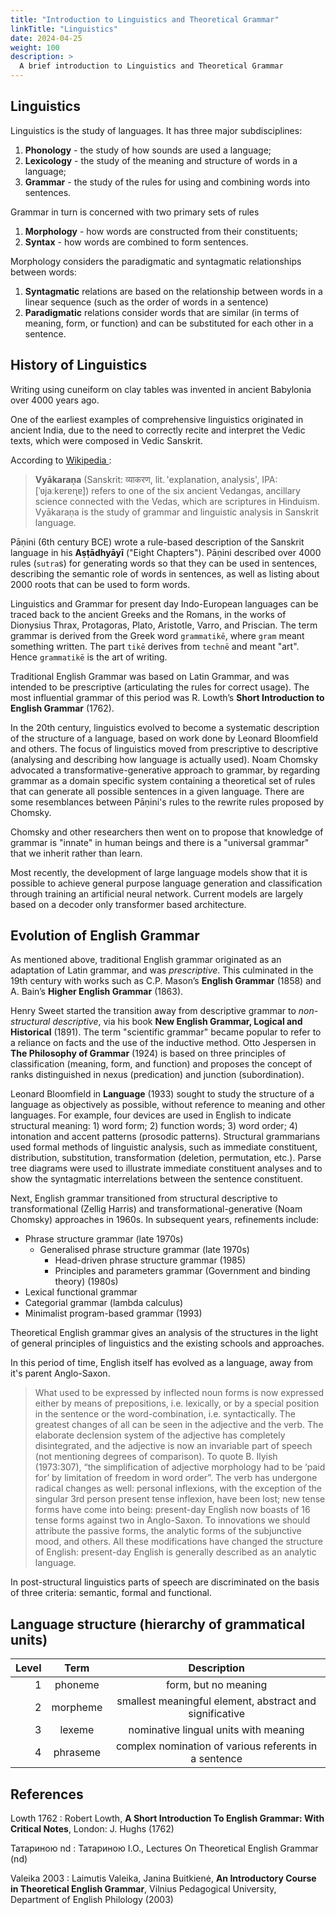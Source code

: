 ```yaml
---
title: "Introduction to Linguistics and Theoretical Grammar"
linkTitle: "Linguistics"
date: 2024-04-25
weight: 100
description: >
  A brief introduction to Linguistics and Theoretical Grammar
---
```


## Linguistics

Linguistics is the study of languages. It has three major subdisciplines:

1. **Phonology** - the study of how sounds are used a language;
2. **Lexicology** - the study of the meaning and structure of words in a language;
3. **Grammar** - the study of the rules for using and combining words into sentences.

Grammar in turn is concerned with two primary sets of rules

1. **Morphology** - how words are constructed from their constituents;
2. **Syntax** - how words are combined to form sentences.

Morphology considers the paradigmatic and syntagmatic relationships between words:

1. **Syntagmatic** relations are based on the relationship between words in a linear sequence (such as the order of words in a sentence)
2. **Paradigmatic** relations consider words that are similar (in terms of meaning, form, or function) and can be substituted for each other in a sentence.

## History of Linguistics

Writing using cuneiform on clay tables was invented in ancient Babylonia over 4000 years ago.

One of the earliest examples of comprehensive linguistics originated in ancient India, due to the need to correctly recite and interpret the Vedic texts, which were composed in Vedic Sanskrit.

According to [Wikipedia ](https://en.wikipedia.org/wiki/Vyākaraṇa):

>**Vyākaraṇa** (Sanskrit: व्याकरण, lit. 'explanation, analysis', IPA: [ˈʋjaːkɐrɐɳɐ]) refers to one of the six ancient Vedangas, ancillary science connected with the Vedas, which are scriptures in Hinduism. Vyākaraṇa is the study of grammar and linguistic analysis in Sanskrit language.

Pāṇini (6th century BCE) wrote a rule-based description of the Sanskrit language in his **Aṣṭādhyāyī** ("Eight Chapters"). Pāṇini described over 4000 rules (`sutra`s) for generating words so that they can be used in sentences, describing the semantic role of words in sentences, as well as listing about 2000 roots that can be used to form words.

Linguistics and Grammar for present day Indo-European languages can be traced back to the ancient Greeks and the Romans, in the works of Dionysius Thrax, Protagoras, Plato, Aristotle, Varro, and Priscian. The term grammar is derived from the Greek word `grammatikē`, where `gram` meant something written. The part `tikē` derives from `technē` and meant "art". Hence `grammatikē` is the art of writing.

Traditional English Grammar was based on Latin Grammar, and was intended to be prescriptive (articulating the rules for correct usage). The most influential grammar of this period was R. Lowth’s **Short Introduction to English Grammar** (1762).

In the 20th century, linguistics evolved to become a systematic description of the structure of a language, based on work done by Leonard Bloomfield and others. The focus of linguistics moved from prescriptive to descriptive (analysing and describing how language is actually used). Noam Chomsky advocated a transformative-generative approach to grammar, by regarding grammar as a domain specific system containing a theoretical set of rules that can generate all possible sentences in a given language. There are some resemblances between Pāṇini's rules to the rewrite rules proposed by Chomsky.

Chomsky and other researchers then went on to propose that knowledge of grammar is "innate" in human beings and there is a "universal grammar" that we inherit rather than learn.

Most recently, the development of large language models show that it is possible to achieve general purpose language generation and classification through training an artificial neural network. Current models are largely based on a decoder only transformer based architecture.

## Evolution of English Grammar

As mentioned above, traditional English grammar originated as an adaptation of Latin grammar, and was *prescriptive*. This culminated in the 19th century with works such as C.P. Mason’s **English Grammar** (1858) and A. Bain’s **Higher English Grammar** (1863).

Henry Sweet started the transition away from descriptive grammar to *non-structural descriptive*, via his book **New English Grammar, Logical and Historical** (1891). The term "scientific grammar" became popular to refer to a reliance on facts and the use of the inductive method. Otto Jespersen in **The Philosophy of Grammar** (1924) is based on three principles of classification (meaning, form, and function) and proposes the concept of ranks distinguished in nexus (predication) and junction (subordination).

Leonard Bloomfield in **Language** (1933) sought to study the structure of a language as objectively as possible, without reference to meaning and other languages. For example, four devices are used in English to indicate structural meaning: 1) word form; 2) function words; 3) word order; 4) intonation and accent patterns (prosodic patterns). Structural grammarians used formal methods of linguistic analysis, such as immediate constituent, distribution, substitution, transformation (deletion, permutation, etc.). Parse tree diagrams were used to illustrate immediate constituent analyses and to show the syntagmatic interrelations between the sentence constituent.

Next, English grammar transitioned from structural descriptive to transformational (Zellig Harris) and transformational-generative (Noam Chomsky) approaches in 1960s. In subsequent years, refinements include:

* Phrase structure grammar (late 1970s)
  * Generalised phrase structure grammar (late 1970s)
    * Head-driven phrase structure grammar (1985)
    * Principles and parameters grammar (Government and binding theory) (1980s)
* Lexical functional grammar
* Categorial grammar (lambda calculus)
* Minimalist program-based grammar (1993)

Theoretical English grammar gives an analysis of the structures in the light of general principles of linguistics and the existing schools and approaches.

In this period of time, English itself has evolved as a language, away from it's parent Anglo-Saxon.

>What used to be expressed by inflected noun forms is now expressed either by means of prepositions, i.e. lexically, or by a special position in the sentence or the word-combination, i.e. syntactically. The greatest changes of all can be seen in the adjective and the verb. The elaborate declension system of the adjective has completely disintegrated, and the adjective is now an invariable part of speech (not mentioning degrees of comparison). To quote B. Ilyish (1973:307), “the simplification of adjective morphology had to be ‘paid for’ by limitation of freedom in word order”. The verb has undergone radical changes as well: personal inflexions, with the exception of the singular 3rd person present tense inflexion, have been lost; new tense forms have come into being: present-day English now boasts of 16 tense forms against two in Anglo-Saxon. To innovations we should attribute the passive forms, the analytic forms of the subjunctive mood, and others. All these modifications have changed the structure of English: present-day English is generally described as an analytic language.

In post-structural linguistics parts of speech are discriminated on the basis of three criteria: semantic, formal and functional.

## Language structure (hierarchy of grammatical units)

| Level | Term | Description |
| --: | :-: | :-: |
| 1 | phoneme | form, but no meaning |
| 2 | morpheme | smallest meaningful element, abstract and significative |
| 3 | lexeme | nominative lingual units with meaning |
| 4 | phraseme | complex nomination of various referents in a sentence |

## References

Lowth 1762
: Robert Lowth, **A Short Introduction To English Grammar: With Critical Notes**, London: J. Hughs (1762)

Татариною nd
: Татариною І.О., Lectures On Theoretical English Grammar (nd)

Valeika 2003
: Laimutis Valeika, Janina Buitkienė, **An Introductory Course in Theoretical English Grammar**, Vilnius Pedagogical University, Department of English Philology (2003)
